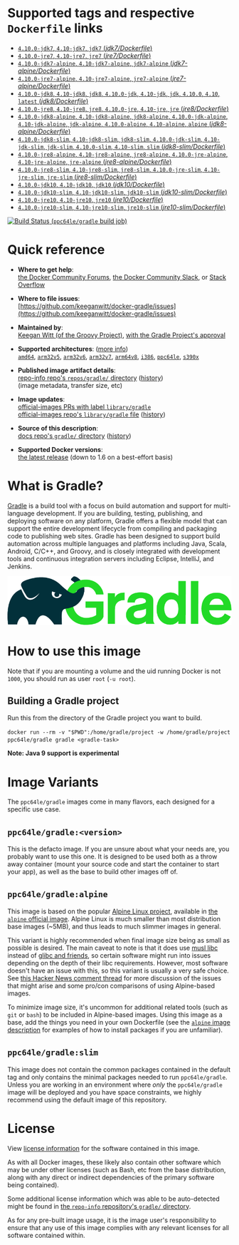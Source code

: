 <!--

********************************************************************************

WARNING:

    DO NOT EDIT "gradle/README.md"

    IT IS AUTO-GENERATED

    (from the other files in "gradle/" combined with a set of templates)

********************************************************************************

-->

# Supported tags and respective `Dockerfile` links

-	[`4.10.0-jdk7`, `4.10-jdk7`, `jdk7` (*jdk7/Dockerfile*)](https://github.com/keeganwitt/docker-gradle/blob/e486d3ff8bb68e77ac37239d68d4d60f4a9485fc/jdk7/Dockerfile)
-	[`4.10.0-jre7`, `4.10-jre7`, `jre7` (*jre7/Dockerfile*)](https://github.com/keeganwitt/docker-gradle/blob/e486d3ff8bb68e77ac37239d68d4d60f4a9485fc/jre7/Dockerfile)
-	[`4.10.0-jdk7-alpine`, `4.10-jdk7-alpine`, `jdk7-alpine` (*jdk7-alpine/Dockerfile*)](https://github.com/keeganwitt/docker-gradle/blob/e486d3ff8bb68e77ac37239d68d4d60f4a9485fc/jdk7-alpine/Dockerfile)
-	[`4.10.0-jre7-alpine`, `4.10-jre7-alpine`, `jre7-alpine` (*jre7-alpine/Dockerfile*)](https://github.com/keeganwitt/docker-gradle/blob/e486d3ff8bb68e77ac37239d68d4d60f4a9485fc/jre7-alpine/Dockerfile)
-	[`4.10.0-jdk8`, `4.10-jdk8`, `jdk8`, `4.10.0-jdk`, `4.10-jdk`, `jdk`, `4.10.0`, `4.10`, `latest` (*jdk8/Dockerfile*)](https://github.com/keeganwitt/docker-gradle/blob/e486d3ff8bb68e77ac37239d68d4d60f4a9485fc/jdk8/Dockerfile)
-	[`4.10.0-jre8`, `4.10-jre8`, `jre8`, `4.10.0-jre`, `4.10-jre`, `jre` (*jre8/Dockerfile*)](https://github.com/keeganwitt/docker-gradle/blob/e486d3ff8bb68e77ac37239d68d4d60f4a9485fc/jre8/Dockerfile)
-	[`4.10.0-jdk8-alpine`, `4.10-jdk8-alpine`, `jdk8-alpine`, `4.10.0-jdk-alpine`, `4.10-jdk-alpine`, `jdk-alpine`, `4.10.0-alpine`, `4.10-alpine`, `alpine` (*jdk8-alpine/Dockerfile*)](https://github.com/keeganwitt/docker-gradle/blob/e486d3ff8bb68e77ac37239d68d4d60f4a9485fc/jdk8-alpine/Dockerfile)
-	[`4.10.0-jdk8-slim`, `4.10-jdk8-slim`, `jdk8-slim`, `4.10.0-jdk-slim`, `4.10-jdk-slim`, `jdk-slim`, `4.10.0-slim`, `4.10-slim`, `slim` (*jdk8-slim/Dockerfile*)](https://github.com/keeganwitt/docker-gradle/blob/e486d3ff8bb68e77ac37239d68d4d60f4a9485fc/jdk8-slim/Dockerfile)
-	[`4.10.0-jre8-alpine`, `4.10-jre8-alpine`, `jre8-alpine`, `4.10.0-jre-alpine`, `4.10-jre-alpine`, `jre-alpine` (*jre8-alpine/Dockerfile*)](https://github.com/keeganwitt/docker-gradle/blob/e486d3ff8bb68e77ac37239d68d4d60f4a9485fc/jre8-alpine/Dockerfile)
-	[`4.10.0-jre8-slim`, `4.10-jre8-slim`, `jre8-slim`, `4.10.0-jre-slim`, `4.10-jre-slim`, `jre-slim` (*jre8-slim/Dockerfile*)](https://github.com/keeganwitt/docker-gradle/blob/e486d3ff8bb68e77ac37239d68d4d60f4a9485fc/jre8-slim/Dockerfile)
-	[`4.10.0-jdk10`, `4.10-jdk10`, `jdk10` (*jdk10/Dockerfile*)](https://github.com/keeganwitt/docker-gradle/blob/e486d3ff8bb68e77ac37239d68d4d60f4a9485fc/jdk10/Dockerfile)
-	[`4.10.0-jdk10-slim`, `4.10-jdk10-slim`, `jdk10-slim` (*jdk10-slim/Dockerfile*)](https://github.com/keeganwitt/docker-gradle/blob/e486d3ff8bb68e77ac37239d68d4d60f4a9485fc/jdk10-slim/Dockerfile)
-	[`4.10.0-jre10`, `4.10-jre10`, `jre10` (*jre10/Dockerfile*)](https://github.com/keeganwitt/docker-gradle/blob/e486d3ff8bb68e77ac37239d68d4d60f4a9485fc/jre10/Dockerfile)
-	[`4.10.0-jre10-slim`, `4.10-jre10-slim`, `jre10-slim` (*jre10-slim/Dockerfile*)](https://github.com/keeganwitt/docker-gradle/blob/e486d3ff8bb68e77ac37239d68d4d60f4a9485fc/jre10-slim/Dockerfile)

[![Build Status](https://doi-janky.infosiftr.net/job/multiarch/job/ppc64le/job/gradle/badge/icon) (`ppc64le/gradle` build job)](https://doi-janky.infosiftr.net/job/multiarch/job/ppc64le/job/gradle/)

# Quick reference

-	**Where to get help**:  
	[the Docker Community Forums](https://forums.docker.com/), [the Docker Community Slack](https://blog.docker.com/2016/11/introducing-docker-community-directory-docker-community-slack/), or [Stack Overflow](https://stackoverflow.com/search?tab=newest&q=docker)

-	**Where to file issues**:  
	[https://github.com/keeganwitt/docker-gradle/issues](https://github.com/keeganwitt/docker-gradle/issues)

-	**Maintained by**:  
	[Keegan Witt (of the Groovy Project)](https://github.com/keeganwitt/docker-gradle), [with the Gradle Project's approval](https://discuss.gradle.org/t/official-docker-images/21159/8)

-	**Supported architectures**: ([more info](https://github.com/docker-library/official-images#architectures-other-than-amd64))  
	[`amd64`](https://hub.docker.com/r/amd64/gradle/), [`arm32v5`](https://hub.docker.com/r/arm32v5/gradle/), [`arm32v6`](https://hub.docker.com/r/arm32v6/gradle/), [`arm32v7`](https://hub.docker.com/r/arm32v7/gradle/), [`arm64v8`](https://hub.docker.com/r/arm64v8/gradle/), [`i386`](https://hub.docker.com/r/i386/gradle/), [`ppc64le`](https://hub.docker.com/r/ppc64le/gradle/), [`s390x`](https://hub.docker.com/r/s390x/gradle/)

-	**Published image artifact details**:  
	[repo-info repo's `repos/gradle/` directory](https://github.com/docker-library/repo-info/blob/master/repos/gradle) ([history](https://github.com/docker-library/repo-info/commits/master/repos/gradle))  
	(image metadata, transfer size, etc)

-	**Image updates**:  
	[official-images PRs with label `library/gradle`](https://github.com/docker-library/official-images/pulls?q=label%3Alibrary%2Fgradle)  
	[official-images repo's `library/gradle` file](https://github.com/docker-library/official-images/blob/master/library/gradle) ([history](https://github.com/docker-library/official-images/commits/master/library/gradle))

-	**Source of this description**:  
	[docs repo's `gradle/` directory](https://github.com/docker-library/docs/tree/master/gradle) ([history](https://github.com/docker-library/docs/commits/master/gradle))

-	**Supported Docker versions**:  
	[the latest release](https://github.com/docker/docker-ce/releases/latest) (down to 1.6 on a best-effort basis)

# What is Gradle?

[Gradle](https://gradle.org/) is a build tool with a focus on build automation and support for multi-language development. If you are building, testing, publishing, and deploying software on any platform, Gradle offers a flexible model that can support the entire development lifecycle from compiling and packaging code to publishing web sites. Gradle has been designed to support build automation across multiple languages and platforms including Java, Scala, Android, C/C++, and Groovy, and is closely integrated with development tools and continuous integration servers including Eclipse, IntelliJ, and Jenkins.

![logo](https://raw.githubusercontent.com/docker-library/docs/c3d3ca6beed000f9ba6eabc98f3399158f520256/gradle/logo.png)

# How to use this image

Note that if you are mounting a volume and the uid running Docker is not `1000`, you should run as user `root` (`-u root`).

## Building a Gradle project

Run this from the directory of the Gradle project you want to build.

`docker run --rm -v "$PWD":/home/gradle/project -w /home/gradle/project ppc64le/gradle gradle <gradle-task>`

**Note: Java 9 support is experimental**

# Image Variants

The `ppc64le/gradle` images come in many flavors, each designed for a specific use case.

## `ppc64le/gradle:<version>`

This is the defacto image. If you are unsure about what your needs are, you probably want to use this one. It is designed to be used both as a throw away container (mount your source code and start the container to start your app), as well as the base to build other images off of.

## `ppc64le/gradle:alpine`

This image is based on the popular [Alpine Linux project](http://alpinelinux.org), available in [the `alpine` official image](https://hub.docker.com/_/alpine). Alpine Linux is much smaller than most distribution base images (~5MB), and thus leads to much slimmer images in general.

This variant is highly recommended when final image size being as small as possible is desired. The main caveat to note is that it does use [musl libc](http://www.musl-libc.org) instead of [glibc and friends](http://www.etalabs.net/compare_libcs.html), so certain software might run into issues depending on the depth of their libc requirements. However, most software doesn't have an issue with this, so this variant is usually a very safe choice. See [this Hacker News comment thread](https://news.ycombinator.com/item?id=10782897) for more discussion of the issues that might arise and some pro/con comparisons of using Alpine-based images.

To minimize image size, it's uncommon for additional related tools (such as `git` or `bash`) to be included in Alpine-based images. Using this image as a base, add the things you need in your own Dockerfile (see the [`alpine` image description](https://hub.docker.com/_/alpine/) for examples of how to install packages if you are unfamiliar).

## `ppc64le/gradle:slim`

This image does not contain the common packages contained in the default tag and only contains the minimal packages needed to run `ppc64le/gradle`. Unless you are working in an environment where *only* the `ppc64le/gradle` image will be deployed and you have space constraints, we highly recommend using the default image of this repository.

# License

View [license information](https://gradle.org/license/) for the software contained in this image.

As with all Docker images, these likely also contain other software which may be under other licenses (such as Bash, etc from the base distribution, along with any direct or indirect dependencies of the primary software being contained).

Some additional license information which was able to be auto-detected might be found in [the `repo-info` repository's `gradle/` directory](https://github.com/docker-library/repo-info/tree/master/repos/gradle).

As for any pre-built image usage, it is the image user's responsibility to ensure that any use of this image complies with any relevant licenses for all software contained within.
